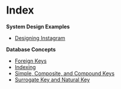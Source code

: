 # Index

**System Design Examples**
* [Designing Instagram](./System%20Design/Designing%20Instagram.md)

**Database Concepts**
* [Foreign Keys](./Databases/General%20Concepts/Foreign%20Keys.md)
* [Indexing](./Databases/General%20Concepts/Indexing.md)
* [Simple, Composite, and Compound Keys](./Databases/General%20Concepts/Simple%2C%20Composite%2C%20and%20Compound%20Keys.md)
* [Surrogate Key and Natural Key](./Databases/General%20Concepts/Surrogate%20Key%20and%20Natural%20Key.md)
